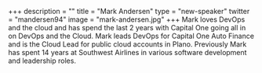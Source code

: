 +++
description = ""
title = "Mark Andersen"
type = "new-speaker"
twitter = "mandersen94"
image = "mark-andersen.jpg"
+++
Mark loves DevOps and the cloud and has spend the last 2 years with Capital One going all in on DevOps and the Cloud. Mark leads DevOps for Capital One Auto Finance and is the Cloud Lead for public cloud accounts in Plano. Previously Mark has spent 14 years at Southwest Airlines in various software development and leadership roles.